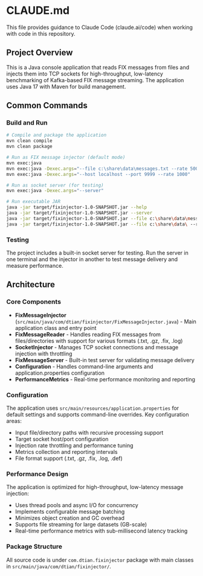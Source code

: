 # CLAUDE.md

This file provides guidance to Claude Code (claude.ai/code) when working with code in this repository.

## Project Overview

This is a Java console application that reads FIX messages from files and injects them into TCP sockets for high-throughput, low-latency benchmarking of Kafka-based FIX message streaming. The application uses Java 17 with Maven for build management.

## Common Commands

### Build and Run
```bash
# Compile and package the application
mvn clean compile
mvn clean package

# Run as FIX message injector (default mode)
mvn exec:java
mvn exec:java -Dexec.args="--file c:\share\data\messages.txt --rate 5000"
mvn exec:java -Dexec.args="--host localhost --port 9999 --rate 1000"

# Run as socket server (for testing)
mvn exec:java -Dexec.args="--server"

# Run executable JAR
java -jar target/fixinjector-1.0-SNAPSHOT.jar --help
java -jar target/fixinjector-1.0-SNAPSHOT.jar --server
java -jar target/fixinjector-1.0-SNAPSHOT.jar --file c:\share\data\messages.txt
java -jar target/fixinjector-1.0-SNAPSHOT.jar --file c:\share\data\ --recursive
```

### Testing
The project includes a built-in socket server for testing. Run the server in one terminal and the injector in another to test message delivery and measure performance.

## Architecture

### Core Components

- **FixMessageInjector** (`src/main/java/com/dtian/fixinjector/FixMessageInjector.java`) - Main application class and entry point
- **FixMessageReader** - Handles reading FIX messages from files/directories with support for various formats (.txt, .gz, .fix, .log)
- **SocketInjector** - Manages TCP socket connections and message injection with throttling
- **FixMessageServer** - Built-in test server for validating message delivery
- **Configuration** - Handles command-line arguments and application.properties configuration
- **PerformanceMetrics** - Real-time performance monitoring and reporting

### Configuration

The application uses `src/main/resources/application.properties` for default settings and supports command-line overrides. Key configuration areas:

- Input file/directory paths with recursive processing support
- Target socket host/port configuration  
- Injection rate throttling and performance tuning
- Metrics collection and reporting intervals
- File format support (.txt, .gz, .fix, .log, .def)

### Performance Design

The application is optimized for high-throughput, low-latency message injection:
- Uses thread pools and async I/O for concurrency
- Implements configurable message batching
- Minimizes object creation and GC overhead
- Supports file streaming for large datasets (GB-scale)
- Real-time performance metrics with sub-millisecond latency tracking

### Package Structure

All source code is under `com.dtian.fixinjector` package with main classes in `src/main/java/com/dtian/fixinjector/`.